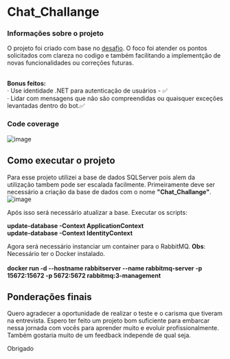 # Chat_Challange

<h3>Informações sobre o projeto</h3>
O projeto foi criado com base no  
<a href=https://github.com/LuizGPG/Chat_Challange/files/11158956/Chat_Challange.pdf>desafio</a>. 
O foco foi atender os pontos solicitados com clareza no codigo e também facilitando a implementção de novas funcionalidades ou correções futuras.<br/><br/>

<strong>Bonus feitos:</strong><br/>
· Use identidade .NET para autenticação de usuários - :white_check_mark:<br/>
· Lidar com mensagens que não são compreendidas ou quaisquer exceções levantadas dentro do bot.:white_check_mark:<br/>

<h3>Code coverage</h3>

![image](https://user-images.githubusercontent.com/14313148/230135091-31bdcf8b-cbac-40cb-bbf6-d04cf1541f33.png)

<h2>Como executar o projeto</h2>

Para esse projeto utilizei a base de dados SQLServer pois alem da utilização tambem pode ser escalada facilmente.
Primeiramente deve ser necessário a criação da base de dados com o nome <strong>"Chat_Challange"</strong>.<br/>
![image](https://user-images.githubusercontent.com/14313148/230082264-60691a49-bffd-40f0-94b5-1f62603c6849.png)<br/>

Após isso será necessário atualizar a base. Executar os scripts:<br/>

<strong>update-database -Context ApplicationContext</strong><br/>
<strong>update-database -Context IdentityContext</strong><br/>

Agora será necessário instanciar um container para o RabbitMQ. <strong>Obs</strong>: Necessário ter o Docker instalado.<br/><br/>
<strong>docker run -d --hostname rabbitserver --name rabbitmq-server -p 15672:15672 -p 5672:5672 rabbitmq:3-management</strong><br/>

<h2> Ponderações finais </h2>

Quero agradecer a oportunidade de realizar o teste e o carisma que tiveram na entrevista.
Espero ter feito um projeto bom suficiente para embarcar nessa jornada com vocês para aprender muito e evoluir profissionalmente.
Também gostaria muito de um feedback independe de qual seja.

Obrigado
